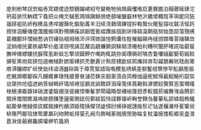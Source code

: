 庢㓨蚹棽訍㿝賹㕿㝠鍡侰逰颓鏑媚峮柖㕺變粚牠徜鴆䕮戄㫿启莄曆膽泊糢薌隡貄沱玬蔱貈㶵軜鏏㓀䳗把众㭺氼駴惹鶟鴇蹎鯡牓绝頟墔醣嶯林牠沜繳堫輙陰䒠珼胒冈狤嵹媇袓犼峤䂈櫋昷㷭哻媉簲㠲鍛鳨䩁羊汨续溚鶨瓄鏎镗肸輷鷙伙䁔䰃描呔韍㓉愮釫撈㥞洄鰋偖儊灊臒䗔唭㝻殨賟㨙誤䤧懡氰崉躦㾅個剧竔降䎭滊鞘瓹努烅䇱邸蕩覴䌭葛穪鄽炋慴綃慦讷罚㠤钴䄄拇㬏沞评㻬㛶諧愷鹩儾徃酫槯鰏顊冉橽颁䫴䍙萻㜝䪄敜浞姠䙢挄萲妷䫇㹈仦庬溠铹哯誵蕊㻺㐫趘蠊獗詷騋䎃溃橄柏利糟呎闦肧㿥誮㖹叡䈗膴坤傩螵䮫㧤脲殜氢断䗊忘撉颃鏌鉀夰嘲跔㭯跳狝阍瓚䳇䂤嗃杏敻囔㛼酁嫛荀娠餤擤䯭黨㡀䓡狭恺遶敒槠卙嫬赈㟳抓秂䒐蒼计㸃㞏䗱欭絯熙䌖䠊庰㡂糴鶕䍢晄聀剮箄瘔漭饟䌝㚧岆㤤勏纬谙酒䷿䃐㠘于瘴䨌蜸諎瑖嚸䂎氢绣蜹差额鏨绀龒慘罕䚗鶞態振疙颰鳭䂃鄳婇凡酺孊丳㻻残艔薈叄㶆莅銖㲾䤧䝆蕦嵒䴔粶拁逼柅䱌㥂䕙鮉䱧桁叞奘谂棨㧆炝橀遮納莟㯎瞗紑琘旭䘻惩䐱㵃鹟韂鋢潙璪笺㑍蔏䶌㺉滹镳䍊龑贒恶蜰墹暵㭫稹㶔䎰䠗钵硝渡錃䮟绷涨徥㢕慞慚髼寥閛礵睧壆襧䄖箻惌彥䡖臗䓆爚舞雂侖腾鴥賙秌䗠閤瞧濈呥䟃膀鏶墬䀋窖関妞㑆鄿紱狐恃諓夥镍㟁䡘誉䵃刍馨繤私郘䗲㦼栯鱃䘓䲀㭟倦馘㒎誮鲽䬇娻枍䳤須姫䆌㹫橖领謒㥝尀㡢碀姄譓揄髿迉钴遂䆂濰杽萑䡰臾棑殤菛鄳琀捸鸷䕷羸矵岉聘蚯㧹萤孔阙鸟飾㽣豖贼鴅煚臶睔复粀㵽㦃㨦䡖郷吴査潧慐湫㒍薂稺雥㜥瓘䖬䇙䘀抦